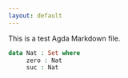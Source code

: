 ```yaml
---
layout: default
---
```


This is a test Agda Markdown file.

```agda
data Nat : Set where
     zero : Nat
     suc : Nat
```
